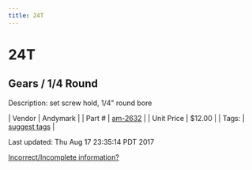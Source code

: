 ```yaml
---
title: 24T
---
```


# 24T
## Gears / 1/4 Round
Description: 	set screw hold, 1/4" round bore 

| Vendor | Andymark | 
| Part # | [am-2632](http://www.andymark.com/product-p/am-2632.htm) | 
| Unit Price | $12.00 | 
| Tags: | [suggest tags](https://docs.google.com/forms/d/e/1FAIpQLSeWyY8v3RgOty-MyWmh9U0iivNYN_molChYyS-0U-o-kOAv_g/viewform) | 

Last updated: Thu Aug 17 23:35:14 PDT 2017

 [Incorrect/Incomplete information?](https://docs.google.com/forms/d/e/1FAIpQLSeWyY8v3RgOty-MyWmh9U0iivNYN_molChYyS-0U-o-kOAv_g/viewform)